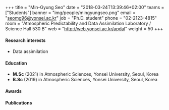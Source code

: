 +++
title = "Min-Gyung Seo"
date = "2018-03-24T13:39:46+02:00"
teams = ["Students"]
banner = "img/people/mingyungseo.png"
email = "seomg96@yonsei.ac.kr"
job = "Ph.D. student"
phone = "02-2123-4815"
room = "Atmospheric Predictability and Data Assimilation Laboratory / Science Hall 530 B"
web = "http://web.yonsei.ac.kr/apdal"
weight = 50
+++

#### Research interests
+ Data assimilation

#### Education
+ **M.Sc** (2021) in Atmospheric Sciences, Yonsei University, Seoul, Korea
+ **B.Sc** (2019) in Atmospheric Sciences, Yonsei University, Seoul, Korea

#### Awards

#### Publications
